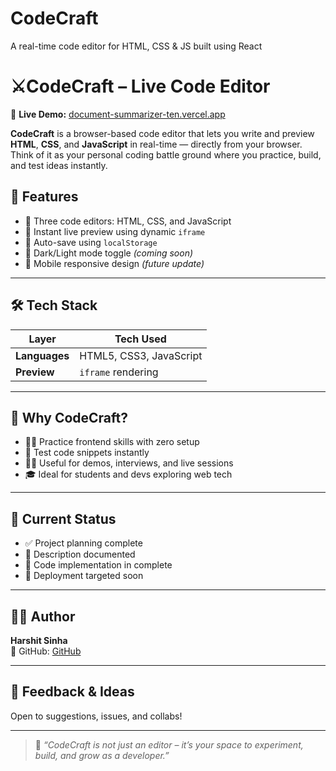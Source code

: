 # CodeCraft
A real-time code editor for HTML, CSS &amp; JS built using React
# ⚔️CodeCraft – Live Code Editor 
🔗 **Live Demo:** [document-summarizer-ten.vercel.app](https://code-craft-lyart-psi.vercel.app/)  

**CodeCraft** is a browser-based code editor that lets you write and preview **HTML**, **CSS**, and **JavaScript** in real-time — directly from your browser. Think of it as your personal coding battle ground where you practice, build, and test ideas instantly.

## 🚀 Features

- 📝 Three code editors: HTML, CSS, and JavaScript
- 👀 Instant live preview using dynamic `iframe`
- 💾 Auto-save using `localStorage` 
- 🌙 Dark/Light mode toggle *(coming soon)*
- 📱 Mobile responsive design *(future update)*

---

## 🛠️ Tech Stack

| Layer          | Tech Used                |
|----------------|--------------------------|
| **Languages**  | HTML5, CSS3, JavaScript  |
| **Preview**    | `iframe` rendering       |


---

## 🎯 Why CodeCraft?

- 👨‍💻 Practice frontend skills with zero setup
- 🧪 Test code snippets instantly
- 👩‍🏫 Useful for demos, interviews, and live sessions
- 🎓 Ideal for students and devs exploring web tech


---

## 📝 Current Status

- ✅ Project planning complete  
- 📄 Description documented  
- 🔨 Code implementation in complete
- 🚀 Deployment targeted soon

---

## 👩‍💻 Author

**Harshit Sinha**  
📌 GitHub: [GitHub](https://github.com/HarshitSinha090104)

---

## 🤝 Feedback & Ideas

Open to suggestions, issues, and collabs! 

---

> 💬 *“CodeCraft is not just an editor – it’s your space to experiment, build, and grow as a developer.”*


